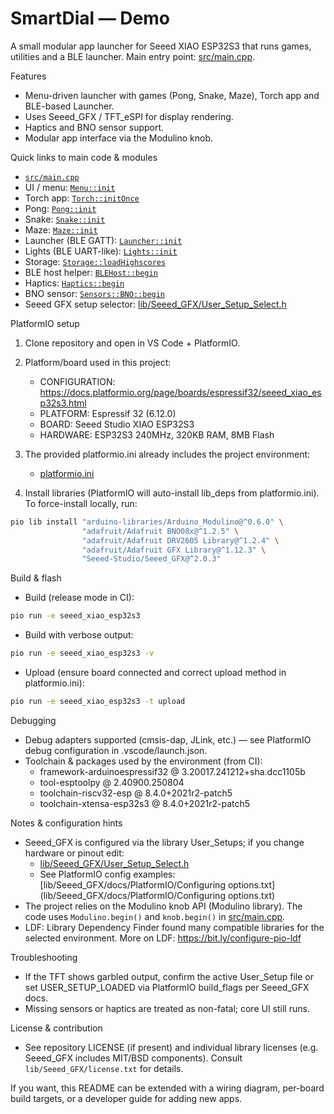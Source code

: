 # SmartDial — Demo

A small modular app launcher for Seeed XIAO ESP32S3 that runs games, utilities and a BLE launcher. Main entry point: [src/main.cpp](src/main.cpp).

Features
- Menu-driven launcher with games (Pong, Snake, Maze), Torch app and BLE-based Launcher.
- Uses Seeed_GFX / TFT_eSPI for display rendering.
- Haptics and BNO sensor support.
- Modular app interface via the Modulino knob.

Quick links to main code & modules
- [`src/main.cpp`](src/main.cpp)
- UI / menu: [`Menu::init`](lib/Menu/Menu.h)
- Torch app: [`Torch::initOnce`](lib/Apps/Torch.h)
- Pong: [`Pong::init`](lib/Games/Pong.h)
- Snake: [`Snake::init`](lib/Games/Snake.h)
- Maze: [`Maze::init`](lib/Games/Maze.h)
- Launcher (BLE GATT): [`Launcher::init`](lib/Launcher/Launcher.h)
- Lights (BLE UART-like): [`Lights::init`](lib/Lights/Lights.h)
- Storage: [`Storage::loadHighscores`](lib/Storage/Storage.h)
- BLE host helper: [`BLEHost::begin`](lib/BLE/BLEHost.h)
- Haptics: [`Haptics::begin`](lib/Haptics/Haptics.h)
- BNO sensor: [`Sensors::BNO::begin`](lib/Sensors/BNO.h)
- Seeed GFX setup selector: [lib/Seeed_GFX/User_Setup_Select.h](lib/Seeed_GFX/User_Setup_Select.h)

PlatformIO setup

1. Clone repository and open in VS Code + PlatformIO.
2. Platform/board used in this project:
   - CONFIGURATION: https://docs.platformio.org/page/boards/espressif32/seeed_xiao_esp32s3.html
   - PLATFORM: Espressif 32 (6.12.0)
   - BOARD: Seeed Studio XIAO ESP32S3
   - HARDWARE: ESP32S3 240MHz, 320KB RAM, 8MB Flash

3. The provided platformio.ini already includes the project environment:
   - [platformio.ini](platformio.ini)

4. Install libraries (PlatformIO will auto-install lib_deps from platformio.ini). To force-install locally, run:
```sh
pio lib install "arduino-libraries/Arduino_Modulino@^0.6.0" \
                "adafruit/Adafruit BNO08x@^1.2.5" \
                "adafruit/Adafruit DRV2605 Library@^1.2.4" \
                "adafruit/Adafruit GFX Library@^1.12.3" \
                "Seeed-Studio/Seeed_GFX@^2.0.3"
```

Build & flash
- Build (release mode in CI):
```sh
pio run -e seeed_xiao_esp32s3
```
- Build with verbose output:
```sh
pio run -e seeed_xiao_esp32s3 -v
```
- Upload (ensure board connected and correct upload method in platformio.ini):
```sh
pio run -e seeed_xiao_esp32s3 -t upload
```

Debugging
- Debug adapters supported (cmsis-dap, JLink, etc.) — see PlatformIO debug configuration in .vscode/launch.json.
- Toolchain & packages used by the environment (from CI):
  - framework-arduinoespressif32 @ 3.20017.241212+sha.dcc1105b
  - tool-esptoolpy @ 2.40900.250804
  - toolchain-riscv32-esp @ 8.4.0+2021r2-patch5
  - toolchain-xtensa-esp32s3 @ 8.4.0+2021r2-patch5

Notes & configuration hints
- Seeed_GFX is configured via the library User_Setups; if you change hardware or pinout edit:
  - [lib/Seeed_GFX/User_Setup_Select.h](lib/Seeed_GFX/User_Setup_Select.h)
  - See PlatformIO config examples: [lib/Seeed_GFX/docs/PlatformIO/Configuring options.txt](lib/Seeed_GFX/docs/PlatformIO/Configuring options.txt)
- The project relies on the Modulino knob API (Modulino library). The code uses `Modulino.begin()` and `knob.begin()` in [src/main.cpp](src/main.cpp).
- LDF: Library Dependency Finder found many compatible libraries for the selected environment. More on LDF: https://bit.ly/configure-pio-ldf

Troubleshooting
- If the TFT shows garbled output, confirm the active User_Setup file or set USER_SETUP_LOADED via PlatformIO build_flags per Seeed_GFX docs.
- Missing sensors or haptics are treated as non-fatal; core UI still runs.

License & contribution
- See repository LICENSE (if present) and individual library licenses (e.g. Seeed_GFX includes MIT/BSD components). Consult `lib/Seeed_GFX/license.txt` for details.

If you want, this README can be extended with a wiring diagram, per-board build targets, or a developer guide for adding new apps.
